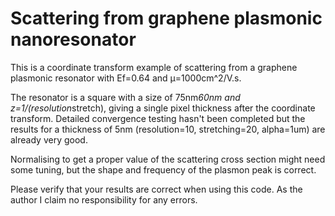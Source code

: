 # Scattering from graphene plasmonic nanoresonator
This is a coordinate transform example of scattering from a graphene plasmonic resonator with Ef=0.64 and μ=1000cm^2/V.s.

The resonator is a square with a size of 75nm*60nm and z=1/(resolution*stretch), giving a single pixel thickness after the coordinate transform. Detailed convergence testing hasn't been completed but the results for a thickness of 5nm (resolution=10, stretching=20, alpha=1um) are already very good.  

Normalising to get a proper value of the scattering cross section might need some tuning, but the shape and frequency of the plasmon peak is correct.

Please verify that your results are correct when using this code. As the author I claim no responsibility for any errors.
